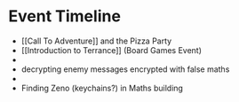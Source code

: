 # Event Timeline
- [[Call To Adventure]] and the Pizza Party
- [[Introduction to Terrance]] (Board Games Event)
- 
- decrypting enemy messages encrypted with false maths
- 
- Finding Zeno (keychains?) in Maths building